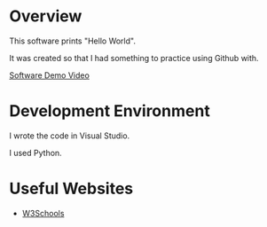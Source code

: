 # Overview

This software prints "Hello World".

It was created so that I had something to practice using Github with.

[Software Demo Video](https://youtu.be/niPbeYC7kNg)

# Development Environment

I wrote the code in Visual Studio.

I used Python.

# Useful Websites

* [W3Schools](https://www.w3schools.com/python/ref_func_print.asp)
